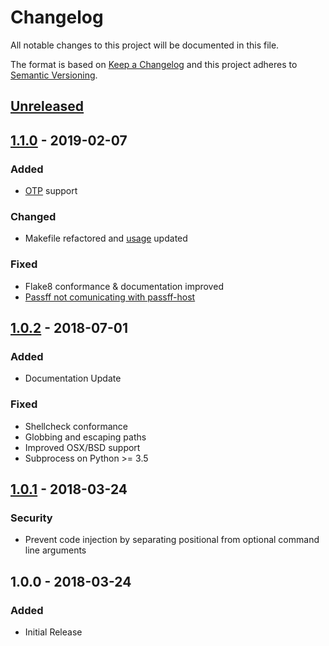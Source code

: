 # Changelog
All notable changes to this project will be documented in this file.

The format is based on [Keep a Changelog](https://keepachangelog.com/en/1.0.0/)
and this project adheres to [Semantic Versioning](https://semver.org/spec/v2.0.0.html).

## [Unreleased]

## [1.1.0] - 2019-02-07
### Added
- [OTP](https://github.com/tadfisher/pass-otp) support

### Changed
- Makefile refactored and [usage](https://github.com/passff/passff-host#latest-from-github) updated

### Fixed
- Flake8 conformance & documentation improved
- [Passff not comunicating with passff-host](https://github.com/passff/passff-host/issues/27)

## [1.0.2] - 2018-07-01
### Added
- Documentation Update

### Fixed
- Shellcheck conformance
- Globbing and escaping paths
- Improved OSX/BSD support
- Subprocess on Python >= 3.5

## [1.0.1] - 2018-03-24
### Security
- Prevent code injection by separating positional from optional command line arguments

## 1.0.0 - 2018-03-24
### Added
- Initial Release

[Unreleased]: https://github.com/passff/passff-host/compare/1.1.0...HEAD
[1.1.0]: https://github.com/passff/passff-host/compare/1.0.2...1.1.0
[1.0.2]: https://github.com/passff/passff-host/compare/1.0.1...1.0.2
[1.0.1]: https://github.com/passff/passff-host/compare/1.0...1.0.1
